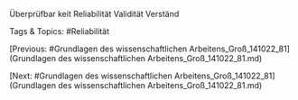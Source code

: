 Überprüfbar
keit
Reliabilität
Validität
Verständ

   Tags & Topics:
   #Reliabilität

[Previous: #Grundlagen des wissenschaftlichen Arbeitens_Groß_141022_81](Grundlagen des wissenschaftlichen Arbeitens_Groß_141022_81.md)

[Next: #Grundlagen des wissenschaftlichen Arbeitens_Groß_141022_81](Grundlagen des wissenschaftlichen Arbeitens_Groß_141022_81.md)